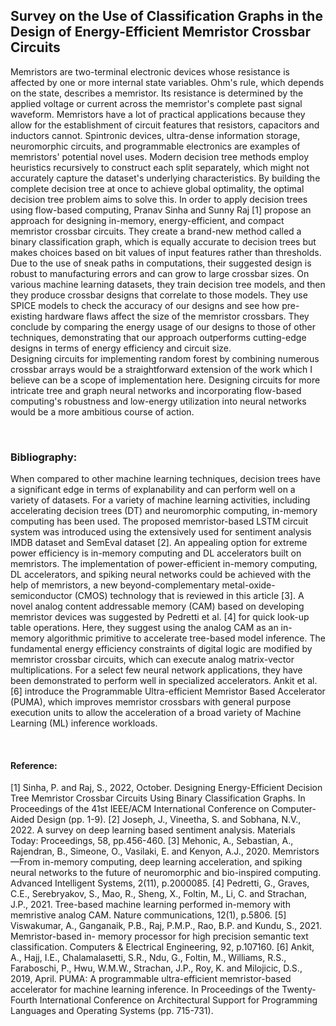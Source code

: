 <html>
  <body>
    <h2>Survey on the Use of Classification Graphs in the Design of Energy-Efficient Memristor Crossbar Circuits</h2>
    <p>Memristors are two-terminal electronic devices whose resistance is affected by one or more internal state variables. Ohm's rule, which depends on the state, describes a memristor. Its resistance is determined by the applied voltage or current across the memristor's complete past signal waveform. Memristors have a lot of practical applications because they allow for the establishment of circuit features that resistors, capacitors and inductors cannot. Spintronic devices, ultra-dense information storage, neuromorphic circuits, and programmable electronics are examples of memristors' potential novel uses. Modern decision tree methods employ heuristics recursively to construct each split separately, which might not accurately capture the dataset's underlying characteristics. By building the complete decision tree at once to achieve global optimality, the optimal decision tree problem aims to solve this. In order to apply decision trees using flow-based computing, Pranav Sinha and Sunny Raj [1] propose an approach for designing in-memory, energy-efficient, and compact memristor crossbar circuits. They create a brand-new method called a binary classification graph, which is equally accurate to decision trees but makes choices based on bit values of input features rather than thresholds. Due to the use of sneak paths in computations, their suggested design is robust to manufacturing errors and can grow to large crossbar sizes. On various machine learning datasets, they train decision tree models, and then they produce crossbar designs that correlate to those models. They use SPICE models to check the accuracy of our designs and see how pre-existing hardware flaws affect the size of the memristor crossbars. They conclude by comparing the energy usage of our designs to those of other techniques, demonstrating that our approach outperforms cutting-edge designs in terms of energy efficiency and circuit size.<br>
      Designing circuits for implementing random forest by combining numerous crossbar arrays would be a straightforward extension of the work which I believe can be a scope of implementation here. Designing circuits for more intricate tree and graph neural networks and incorporating flow-based computing's robustness and low-energy utilization into neural networks would be a more ambitious course of action.</p><br>
      <h3>Bibliography:</h3>
      <p>When compared to other machine learning techniques, decision trees have a significant edge in terms of explanability and can perform well on a variety of datasets. For a variety of machine learning activities, including accelerating decision trees (DT) and neuromorphic computing, in-memory computing has been used. The proposed memristor-based LSTM circuit system was introduced using the extensively used for sentiment analysis IMDB dataset and SemEval dataset [2]. An appealing option for extreme power efficiency is in-memory computing and DL accelerators built on memristors. The implementation of power-efficient in-memory computing, DL accelerators, and spiking neural networks could be achieved with the help of memristors, a new beyond-complementary metal-oxide-semiconductor (CMOS) technology that is reviewed in this article [3]. A novel analog content addressable memory (CAM) based on developing memristor devices was suggested by Pedretti et al. [4] for quick look-up table operations. Here, they suggest using the analog CAM as an in-memory algorithmic primitive to accelerate tree-based model inference. The fundamental energy efficiency constraints of digital logic are modified by memristor crossbar circuits, which can execute analog matrix-vector multiplications. For a select few neural network applications, they have been demonstrated to perform well in specialized accelerators. Ankit et al. [6] introduce the Programmable Ultra-efficient Memristor Based Accelerator (PUMA), which improves memristor crossbars with general purpose execution units to allow the acceleration of a broad variety of Machine Learning (ML) inference workloads.</p><br>
      <h4>Reference:</h4>
      [1] Sinha, P. and Raj, S., 2022, October. Designing Energy-Efficient Decision Tree Memristor Crossbar Circuits Using Binary Classification Graphs. In Proceedings of the 41st IEEE/ACM International Conference on Computer-Aided Design (pp. 1-9).      
      [2] Joseph, J., Vineetha, S. and Sobhana, N.V., 2022. A survey on deep learning based sentiment analysis. Materials Today: Proceedings, 58, pp.456-460.
      [3] Mehonic, A., Sebastian, A., Rajendran, B., Simeone, O., Vasilaki, E. and Kenyon, A.J., 2020. Memristors—From in-memory computing, deep learning acceleration, and spiking neural networks to the future of neuromorphic and bio-inspired computing. Advanced Intelligent Systems, 2(11), p.2000085.
      [4] Pedretti, G., Graves, C.E., Serebryakov, S., Mao, R., Sheng, X., Foltin, M., Li, C. and Strachan, J.P., 2021. Tree-based machine learning performed in-memory with memristive analog CAM. Nature communications, 12(1), p.5806.
      [5] Viswakumar, A., Ganganaik, P.B., Raj, P.M.P., Rao, B.P. and Kundu, S., 2021. Memristor-based in- memory processor for high precision semantic text classification. Computers & Electrical Engineering, 92, p.107160.
      [6] Ankit, A., Hajj, I.E., Chalamalasetti, S.R., Ndu, G., Foltin, M., Williams, R.S., Faraboschi, P., Hwu, W.M.W., Strachan, J.P., Roy, K. and Milojicic, D.S., 2019, April. PUMA: A programmable ultra-efficient memristor-based accelerator for machine learning inference. In Proceedings of the Twenty-Fourth International Conference on Architectural Support for Programming Languages and Operating Systems (pp. 715-731).
  </body>
</html>
